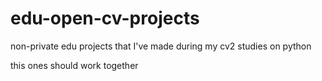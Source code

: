 # edu-open-cv-projects
non-private edu projects that I've made during my cv2 studies on python


this ones should work together
